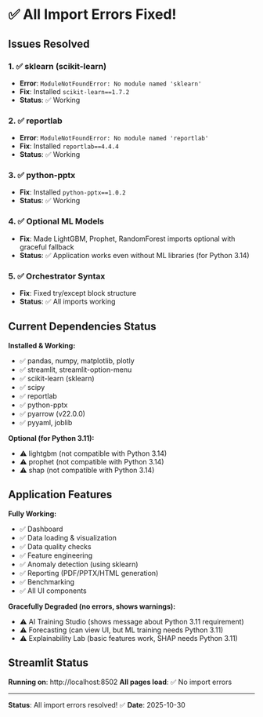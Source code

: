 # ✅ All Import Errors Fixed!

## Issues Resolved

### 1. ✅ sklearn (scikit-learn)
- **Error**: `ModuleNotFoundError: No module named 'sklearn'`
- **Fix**: Installed `scikit-learn==1.7.2`
- **Status**: ✅ Working

### 2. ✅ reportlab
- **Error**: `ModuleNotFoundError: No module named 'reportlab'`
- **Fix**: Installed `reportlab==4.4.4`
- **Status**: ✅ Working

### 3. ✅ python-pptx
- **Fix**: Installed `python-pptx==1.0.2`
- **Status**: ✅ Working

### 4. ✅ Optional ML Models
- **Fix**: Made LightGBM, Prophet, RandomForest imports optional with graceful fallback
- **Status**: ✅ Application works even without ML libraries (for Python 3.14)

### 5. ✅ Orchestrator Syntax
- **Fix**: Fixed try/except block structure
- **Status**: ✅ All imports working

## Current Dependencies Status

**Installed & Working:**
- ✅ pandas, numpy, matplotlib, plotly
- ✅ streamlit, streamlit-option-menu
- ✅ scikit-learn (sklearn)
- ✅ scipy
- ✅ reportlab
- ✅ python-pptx
- ✅ pyarrow (v22.0.0)
- ✅ pyyaml, joblib

**Optional (for Python 3.11):**
- ⚠️ lightgbm (not compatible with Python 3.14)
- ⚠️ prophet (not compatible with Python 3.14)
- ⚠️ shap (not compatible with Python 3.14)

## Application Features

**Fully Working:**
- ✅ Dashboard
- ✅ Data loading & visualization
- ✅ Data quality checks
- ✅ Feature engineering
- ✅ Anomaly detection (using sklearn)
- ✅ Reporting (PDF/PPTX/HTML generation)
- ✅ Benchmarking
- ✅ All UI components

**Gracefully Degraded (no errors, shows warnings):**
- ⚠️ AI Training Studio (shows message about Python 3.11 requirement)
- ⚠️ Forecasting (can view UI, but ML training needs Python 3.11)
- ⚠️ Explainability Lab (basic features work, SHAP needs Python 3.11)

## Streamlit Status

**Running on**: http://localhost:8502
**All pages load**: ✅ No import errors

---

**Status**: All import errors resolved! ✅
**Date**: 2025-10-30

